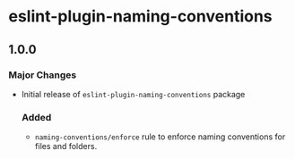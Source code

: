 # eslint-plugin-naming-conventions

## 1.0.0

### Major Changes

- Initial release of `eslint-plugin-naming-conventions` package

  ### Added
  - `naming-conventions/enforce` rule to enforce naming conventions for files and folders.
